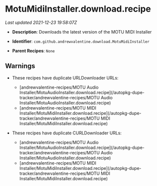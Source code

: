 # MotuMidiInstaller.download.recipe

_Last updated 2021-12-23 19:58:07Z_

- **Description**: Downloads the latest version of the MOTU MIDI Installer

- **Identifier**: `com.github.andrewvalentine.download.MotuMidiInstaller`

- **Parent Recipes**: `None`

## Warnings

- These recipes have duplicate URLDownloader URLs:
    - [andrewvalentine-recipes/MOTU Audio Installer/MotuAudioInstaller.download.recipe](/autopkg-dupe-tracker/andrewvalentine-recipes/MOTU Audio Installer/MotuAudioInstaller.download.recipe)
    - [andrewvalentine-recipes/MOTU MIDI Installer/MotuMidiInstaller.download.recipe](/autopkg-dupe-tracker/andrewvalentine-recipes/MOTU MIDI Installer/MotuMidiInstaller.download.recipe)

- These recipes have duplicate CURLDownloader URLs:
    - [andrewvalentine-recipes/MOTU Audio Installer/MotuAudioInstaller.download.recipe](/autopkg-dupe-tracker/andrewvalentine-recipes/MOTU Audio Installer/MotuAudioInstaller.download.recipe)
    - [andrewvalentine-recipes/MOTU MIDI Installer/MotuMidiInstaller.download.recipe](/autopkg-dupe-tracker/andrewvalentine-recipes/MOTU MIDI Installer/MotuMidiInstaller.download.recipe)